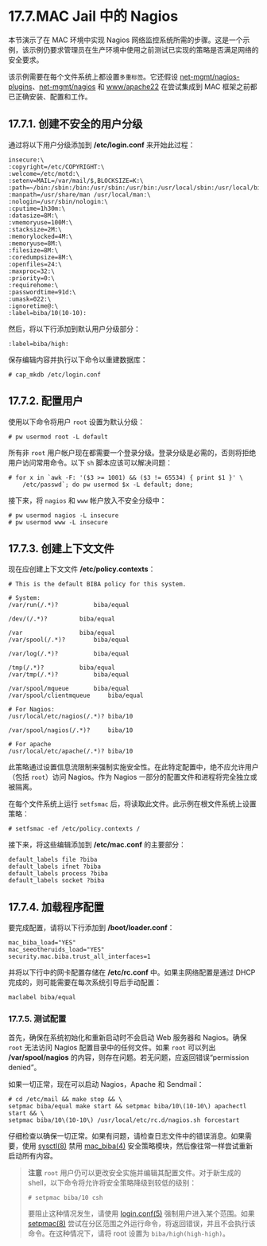 # 17.7.MAC Jail 中的 Nagios

本节演示了在 MAC 环境中实现 Nagios 网络监控系统所需的步骤。这是一个示例，该示例仍要求管理员在生产环境中使用之前测试已实现的策略是否满足网络的安全要求。

该示例需要在每个文件系统上都设置`多重标签`。它还假设 [net-mgmt/nagios-plugins](https://cgit.freebsd.org/ports/tree/net-mgmt/nagios-plugins/pkg-descr)、[net-mgmt/nagios](https://cgit.freebsd.org/ports/tree/net-mgmt/nagios/pkg-descr) 和 [www/apache22](https://cgit.freebsd.org/ports/tree/www/apache22/pkg-descr) 在尝试集成到 MAC 框架之前都已正确安装、配置和工作。

## 17.7.1. 创建不安全的用户分级

通过将以下用户分级添加到 **/etc/login.conf** 来开始此过程：

```
insecure:\
:copyright=/etc/COPYRIGHT:\
:welcome=/etc/motd:\
:setenv=MAIL=/var/mail/$,BLOCKSIZE=K:\
:path=~/bin:/sbin:/bin:/usr/sbin:/usr/bin:/usr/local/sbin:/usr/local/bin
:manpath=/usr/share/man /usr/local/man:\
:nologin=/usr/sbin/nologin:\
:cputime=1h30m:\
:datasize=8M:\
:vmemoryuse=100M:\
:stacksize=2M:\
:memorylocked=4M:\
:memoryuse=8M:\
:filesize=8M:\
:coredumpsize=8M:\
:openfiles=24:\
:maxproc=32:\
:priority=0:\
:requirehome:\
:passwordtime=91d:\
:umask=022:\
:ignoretime@:\
:label=biba/10(10-10):
```

然后，将以下行添加到默认用户分级部分：

```
:label=biba/high:
```

保存编辑内容并执行以下命令以重建数据库：

```
# cap_mkdb /etc/login.conf
```

## 17.7.2. 配置用户

使用以下命令将用户 `root` 设置为默认分级：

```
# pw usermod root -L default
```

所有非 `root` 用户帐户现在都需要一个登录分级。登录分级是必需的，否则将拒绝用户访问常用命令。以下 `sh` 脚本应该可以解决问题：

```
# for x in `awk -F: '($3 >= 1001) && ($3 != 65534) { print $1 }' \
	/etc/passwd`; do pw usermod $x -L default; done;
```

接下来，将 `nagios` 和 `www` 帐户放入不安全分级中：

```
# pw usermod nagios -L insecure
# pw usermod www -L insecure
```

## 17.7.3. 创建上下文文件

现在应创建上下文文件 **/etc/policy.contexts**：

```
# This is the default BIBA policy for this system.

# System:
/var/run(/.*)?			biba/equal

/dev/(/.*)?			biba/equal

/var				biba/equal
/var/spool(/.*)?		biba/equal

/var/log(/.*)?			biba/equal

/tmp(/.*)?			biba/equal
/var/tmp(/.*)?			biba/equal

/var/spool/mqueue		biba/equal
/var/spool/clientmqueue		biba/equal

# For Nagios:
/usr/local/etc/nagios(/.*)?	biba/10

/var/spool/nagios(/.*)?		biba/10

# For apache
/usr/local/etc/apache(/.*)?	biba/10
```

此策略通过设置信息流限制来强制实施安全性。在此特定配置中，绝不应允许用户（包括 `root`）访问 Nagios。作为 Nagios 一部分的配置文件和进程将完全独立或被隔离。

在每个文件系统上运行 `setfsmac` 后，将读取此文件。此示例在根文件系统上设置策略：

```
# setfsmac -ef /etc/policy.contexts /
```

接下来，将这些编辑添加到 **/etc/mac.conf** 的主要部分：

```
default_labels file ?biba
default_labels ifnet ?biba
default_labels process ?biba
default_labels socket ?biba
```

## 17.7.4. 加载程序配置

要完成配置，请将以下行添加到 **/boot/loader.conf**：

```
mac_biba_load="YES"
mac_seeotheruids_load="YES"
security.mac.biba.trust_all_interfaces=1
```

并将以下行中的网卡配置存储在 **/etc/rc.conf** 中。如果主网络配置是通过 DHCP 完成的，则可能需要在每次系统引导后手动配置：

```
maclabel biba/equal
```

### 17.7.5. 测试配置

首先，确保在系统初始化和重新启动时不会启动 Web 服务器和 Nagios。确保 `root` 无法访问 Nagios 配置目录中的任何文件。如果 `root` 可以列出 **/var/spool/nagios** 的内容，则存在问题。若无问题，应返回错误“permission denied”。

如果一切正常，现在可以启动 Nagios，Apache 和 Sendmail：

```
# cd /etc/mail && make stop && \
setpmac biba/equal make start && setpmac biba/10\(10-10\) apachectl start && \
setpmac biba/10\(10-10\) /usr/local/etc/rc.d/nagios.sh forcestart
```

仔细检查以确保一切正常。如果有问题，请检查日志文件中的错误消息。如果需要，使用 [sysctl(8)](https://www.freebsd.org/cgi/man.cgi?query=sysctl&sektion=8&format=html) 禁用 [mac_biba(4)](https://www.freebsd.org/cgi/man.cgi?query=mac_biba&sektion=4&format=html) 安全策略模块，然后像往常一样尝试重新启动所有内容。

> **注意** `root` 用户仍可以更改安全实施并编辑其配置文件。对于新生成的 shell，以下命令将允许将安全策略降级到较低的级别：
>
> ```
> # setpmac biba/10 csh
> ```
>
> 要阻止这种情况发生，请使用 [login.conf(5)](https://www.freebsd.org/cgi/man.cgi?query=login.conf&sektion=5&format=html) 强制用户进入某个范围。如果 [setpmac(8)](https://www.freebsd.org/cgi/man.cgi?query=setpmac&sektion=8&format=html) 尝试在分区范围之外运行命令，将返回错误，并且不会执行该命令。在这种情况下，请将 root 设置为 `biba/high(high-high)`。